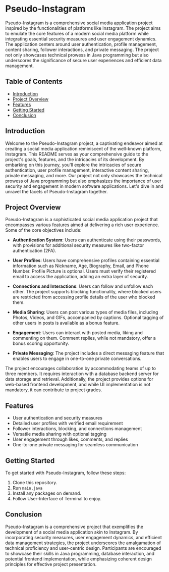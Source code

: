 # Pseudo-Instagram


Pseudo-Instagram is a comprehensive social media application project inspired by the functionalities of platforms like Instagram. The project aims to emulate the core features of a modern social media platform while integrating essential security measures and user engagement dynamics. The application centers around user authentication, profile management, content sharing, follower interactions, and private messaging. The project not only showcases technical prowess in Java programming but also underscores the significance of secure user experiences and efficient data management.

## Table of Contents

- [Introduction](#introduction)
- [Project Overview](#project-overview)
- [Features](#features)
- [Getting Started](#getting-started)
- [Conclusion](#conclusion)

## Introduction

Welcome to the Pseudo-Instagram project, a captivating endeavor aimed at creating a social media application reminiscent of the well-known platform, Instagram. This README serves as your comprehensive guide to the project's goals, features, and the intricacies of its development. By embarking on this journey, you'll explore the intricacies of secure authentication, user profile management, interactive content sharing, private messaging, and more. Our project not only showcases the technical prowess of Java programming but also emphasizes the importance of user security and engagement in modern software applications. Let's dive in and unravel the facets of Pseudo-Instagram together.
## Project Overview

Pseudo-Instagram is a sophisticated social media application project that encompasses various features aimed at delivering a rich user experience. Some of the core objectives include:

- **Authentication System**: Users can authenticate using their passwords, with provisions for additional security measures like two-factor authentication (2FA).

- **User Profiles**: Users have comprehensive profiles containing essential information such as Nickname, Age, Biography, Email, and Phone Number. Profile Picture is optional. Users must verify their registered email to access the application, adding an extra layer of security.

- **Connections and Interactions**: Users can follow and unfollow each other. The project supports blocking functionality, where blocked users are restricted from accessing profile details of the user who blocked them.

- **Media Sharing**: Users can post various types of media files, including Photos, Videos, and GIFs, accompanied by captions. Optional tagging of other users in posts is available as a bonus feature.

- **Engagement**: Users can interact with posted media, liking and commenting on them. Comment replies, while not mandatory, offer a bonus scoring opportunity.

- **Private Messaging**: The project includes a direct messaging feature that enables users to engage in one-to-one private conversations.

The project encourages collaboration by accommodating teams of up to three members. It requires interaction with a database backend server for data storage and retrieval. Additionally, the project provides options for web-based frontend development, and while UI implementation is not mandatory, it can contribute to project grades.

## Features

- User authentication and security measures
- Detailed user profiles with verified email requirement
- Follower interactions, blocking, and connections management
- Versatile media sharing with optional tagging
- User engagement through likes, comments, and replies
- One-to-one private messaging for seamless communication

## Getting Started

To get started with Pseudo-Instagram, follow these steps:
1. Clone this repository.
2. Run ```main.java```
3. Install any packages on demand.
4. Follow User-Interface of Terminal to enjoy.

## Conclusion

Pseudo-Instagram is a comprehensive project that exemplifies the development of a social media application akin to Instagram. By incorporating security measures, user engagement dynamics, and efficient data management strategies, the project underscores the amalgamation of technical proficiency and user-centric design. Participants are encouraged to showcase their skills in Java programming, database interaction, and potential frontend implementation, while emphasizing coherent design principles for effective project presentation.
